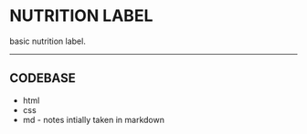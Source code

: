 # NUTRITION LABEL
basic nutrition label.

-----------------

## CODEBASE

+ html
+ css
+ md - notes intially taken in markdown